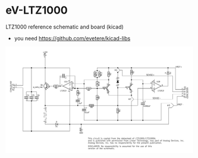 # eV-LTZ1000
LTZ1000 reference schematic and board (kicad)

* you need https://github.com/evetere/kicad-libs

![LTZ-1000](LTZ1000-schematic.png)
